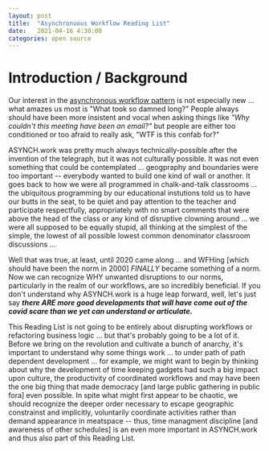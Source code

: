```yaml
---
layout: post
title:  "Asynchronuous Workflow Reading List"
date:   2021-04-16 4:30:00
categories: open source
---
```



# Introduction / Background

Our interest in the [asynchronous workflow pattern](https://medium.com/xebia/asynchronous-workflow-pattern-e1a59d0964f6) is not especially new ... what amazes us most is "What took so damned long?" People always should have been more insistent and vocal when asking things like *"Why couldn't this meeting have been an email?"* but people are either too conditioned or too afraid to really ask, "WTF is this confab for?" 

ASYNCH.work was pretty much always technically-possible after the invention of the telegraph, but it was not culturally possible. It was not even something that could be contemplated ... geogpraphy and boundaries were too important -- everybody wanted to build one kind of wall or another. It goes back to how we were all programmed in chalk-and-talk classrooms ... the ubiquitous programming by our educational instutions told us to have our butts in the seat, to be quiet and pay attention to the teacher and participate respectfully, appropriately with no smart comments that were above the head of the class or any kind of disruptive clowning around ... we were all supposed to be equally stupid, all thinking at the simplest of the simple, the lowest of all possible lowest common denominator classroom discussions ... 

Well that was true, at least, until 2020 came along ... and WFHing [which should have been the norm in 2000] *FINALLY* became something of a norm. Now we can recognize WHY unwanted disruptions to our norms, particularly in the realm of our workflows, are so incredibly beneficial.  If you don't understand why ASYNCH.work is a huge leap forward, well, let's just say ***there ARE more good developments that will have come out of the covid scare than we yet can understand or articulate.***

This Reading List is not going to be entirely about disrupting workflows or refactoring business logic ... but that's probably going to be a lot of it. Before we bring on the revolution and cultivate a bunch of anarchy, it's important to understand why some things work ... to under path of path dependent development ... for example, we might want to begin by thinking about why the development of time keeping gadgets had such a big impact upon culture, the productivity of coordinated workflows and may have been the one big thing that made democracy [and large public gathering in public fora] even possible. In spite what might first appear to be chaotic, we should recognize the deeper order necessary to escape geographic constrainst and implicitly, voluntarily coordinate activities rather than demand appearance in meatspace -- thus, time managment discipline [and awareness of other schedules] is an even more important in ASYNCH.work and thus also part of this Reading List.

